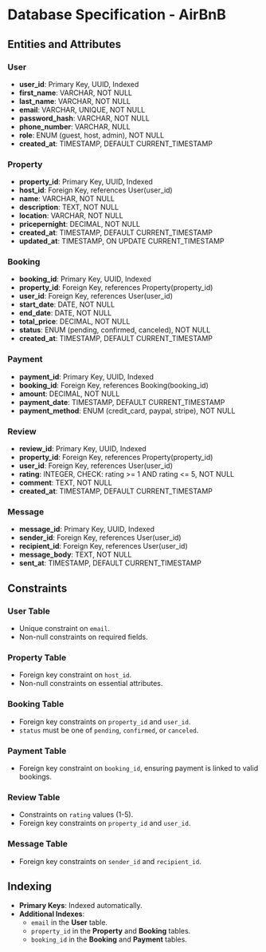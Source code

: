 # Database Specification - AirBnB

## Entities and Attributes

### User
- **user_id**: Primary Key, UUID, Indexed
- **first_name**: VARCHAR, NOT NULL
- **last_name**: VARCHAR, NOT NULL
- **email**: VARCHAR, UNIQUE, NOT NULL
- **password_hash**: VARCHAR, NOT NULL
- **phone_number**: VARCHAR, NULL
- **role**: ENUM (guest, host, admin), NOT NULL
- **created_at**: TIMESTAMP, DEFAULT CURRENT_TIMESTAMP

### Property
- **property_id**: Primary Key, UUID, Indexed
- **host_id**: Foreign Key, references User(user_id)
- **name**: VARCHAR, NOT NULL
- **description**: TEXT, NOT NULL
- **location**: VARCHAR, NOT NULL
- **pricepernight**: DECIMAL, NOT NULL
- **created_at**: TIMESTAMP, DEFAULT CURRENT_TIMESTAMP
- **updated_at**: TIMESTAMP, ON UPDATE CURRENT_TIMESTAMP

### Booking
- **booking_id**: Primary Key, UUID, Indexed
- **property_id**: Foreign Key, references Property(property_id)
- **user_id**: Foreign Key, references User(user_id)
- **start_date**: DATE, NOT NULL
- **end_date**: DATE, NOT NULL
- **total_price**: DECIMAL, NOT NULL
- **status**: ENUM (pending, confirmed, canceled), NOT NULL
- **created_at**: TIMESTAMP, DEFAULT CURRENT_TIMESTAMP

### Payment
- **payment_id**: Primary Key, UUID, Indexed
- **booking_id**: Foreign Key, references Booking(booking_id)
- **amount**: DECIMAL, NOT NULL
- **payment_date**: TIMESTAMP, DEFAULT CURRENT_TIMESTAMP
- **payment_method**: ENUM (credit_card, paypal, stripe), NOT NULL

### Review
- **review_id**: Primary Key, UUID, Indexed
- **property_id**: Foreign Key, references Property(property_id)
- **user_id**: Foreign Key, references User(user_id)
- **rating**: INTEGER, CHECK: rating >= 1 AND rating <= 5, NOT NULL
- **comment**: TEXT, NOT NULL
- **created_at**: TIMESTAMP, DEFAULT CURRENT_TIMESTAMP

### Message
- **message_id**: Primary Key, UUID, Indexed
- **sender_id**: Foreign Key, references User(user_id)
- **recipient_id**: Foreign Key, references User(user_id)
- **message_body**: TEXT, NOT NULL
- **sent_at**: TIMESTAMP, DEFAULT CURRENT_TIMESTAMP

## Constraints

### User Table
- Unique constraint on `email`.
- Non-null constraints on required fields.

### Property Table
- Foreign key constraint on `host_id`.
- Non-null constraints on essential attributes.

### Booking Table
- Foreign key constraints on `property_id` and `user_id`.
- `status` must be one of `pending`, `confirmed`, or `canceled`.

### Payment Table
- Foreign key constraint on `booking_id`, ensuring payment is linked to valid bookings.

### Review Table
- Constraints on `rating` values (1-5).
- Foreign key constraints on `property_id` and `user_id`.

### Message Table
- Foreign key constraints on `sender_id` and `recipient_id`.

## Indexing
- **Primary Keys**: Indexed automatically.
- **Additional Indexes**:
  - `email` in the **User** table.
  - `property_id` in the **Property** and **Booking** tables.
  - `booking_id` in the **Booking** and **Payment** tables.
